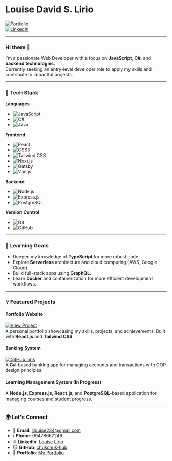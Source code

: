 # Louise David S. Lirio  
[![Portfolio](https://img.shields.io/badge/Portfolio-Click%20Here-blue)](https://portfolio-five-vert-36.vercel.app)  
[![LinkedIn](https://img.shields.io/badge/LinkedIn-Louise%20Lirio-blue)](https://www.linkedin.com/in/louise-lirio-49165a277/)  

---

### Hi there 👋

I'm a passionate Web Developer with a focus on **JavaScript**, **C#**, and **backend technologies**.  
Currently seeking an entry-level developer role to apply my skills and contribute to impactful projects.

---

### 🚀 **Tech Stack**

**Languages**  
- ![JavaScript](https://img.shields.io/badge/-JavaScript-yellow)  
- ![C#](https://img.shields.io/badge/-C%23-blue)  
- ![Java](https://img.shields.io/badge/-Java-red)

**Frontend**  
- ![React](https://img.shields.io/badge/React-61DAFB?style=flat&logo=react&logoColor=black)  
- ![CSS3](https://img.shields.io/badge/CSS3-1572B6?style=flat&logo=css3&logoColor=white)  
- ![Tailwind CSS](https://img.shields.io/badge/Tailwind%20CSS-38B2AC?style=flat&logo=tailwind-css&logoColor=white)  
- ![Next.js](https://img.shields.io/badge/Next.js-000000?style=flat&logo=nextdotjs&logoColor=white)  
- ![Gatsby](https://img.shields.io/badge/Gatsby-663399?style=flat&logo=gatsby&logoColor=white)  
- ![Vue.js](https://img.shields.io/badge/Vue.js-4FC08D?style=flat&logo=vue.js&logoColor=white)

**Backend**  
- ![Node.js](https://img.shields.io/badge/-Node.js-green)  
- ![Express.js](https://img.shields.io/badge/-Express.js-blue)  
- ![PostgreSQL](https://img.shields.io/badge/-PostgreSQL-blue)

**Version Control**  
- ![Git](https://img.shields.io/badge/-Git-black)  
- ![GitHub](https://img.shields.io/badge/-GitHub-gray)

---

### 🌱 **Learning Goals**

- Deepen my knowledge of **TypeScript** for more robust code.
- Explore **Serverless** architecture and cloud computing (AWS, Google Cloud).
- Build full-stack apps using **GraphQL**.
- Learn **Docker** and containerization for more efficient development workflows.

---

### 💡 **Featured Projects**

#### **Portfolio Website**  
[![View Project](https://img.shields.io/badge/Portfolio-View%20Website-blue)](https://portfolio-five-vert-36.vercel.app)  
A personal portfolio showcasing my skills, projects, and achievements. Built with **React.js** and **Tailwind CSS**.

#### **Banking System**  
[![GitHub Link](https://img.shields.io/badge/GitHub-Banking%20System-blue)](https://github.com/lalalala-rgb/banking-system)  
A **C#**-based banking app for managing accounts and transactions with OOP design principles.

#### **Learning Management System (In Progress)**  
A **Node.js**, **Express.js**, **React.js**, and **PostgreSQL**-based application for managing courses and student progress.

---

### 🌍 **Let's Connect**

- 📧 **Email**: [lilouise234@gmail.com](mailto:lilouise234@gmail.com)
- 📞 **Phone**: 09478667246  
- 🌐 **LinkedIn**: [Louise Lirio](https://www.linkedin.com/in/louise-lirio-49165a277/)
- 🐱 **GitHub**: [chukchuk-hub](https://github.com/chukchuk-hub)  
- 📝 **Portfolio**: [My Portfolio](https://portfolio-five-vert-36.vercel.app)
